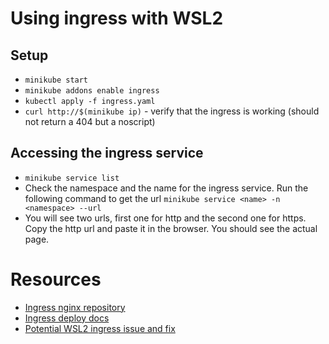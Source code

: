# Using ingress with WSL2
## Setup
- ```minikube start```
- ```minikube addons enable ingress```
- ```kubectl apply -f ingress.yaml```
- ```curl http://$(minikube ip)``` - verify that the ingress is working (should not return a 404 but a noscript)

## Accessing the ingress service
- ```minikube service list```
- Check the namespace and the name for the ingress service. Run the following command to get the url
```minikube service <name> -n <namespace> --url```
- You will see two urls, first one for http and the second one for https. Copy the http url and paste it in the browser. You should see the actual page.

# Resources
- [Ingress nginx repository](https://github.com/kubernetes/ingress-nginx)
- [Ingress deploy docs](https://kubernetes.github.io/ingress-nginx/deploy/)
- [Potential WSL2 ingress issue and fix](https://minikube.sigs.k8s.io/docs/drivers/docker/#known-issues)
